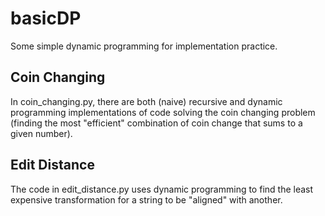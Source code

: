 # basicDP
Some simple dynamic programming for implementation practice. 

## Coin Changing

In coin_changing.py, there are both (naive) recursive and dynamic programming implementations of code solving the coin changing problem (finding the most "efficient" combination of coin change that sums to a given number).

## Edit Distance 

The code in edit_distance.py uses dynamic programming to find the least expensive transformation for a string to be "aligned" with another.

